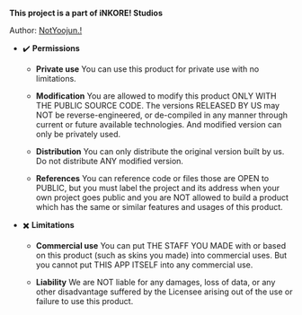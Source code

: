 **This project is a part of iNKORE! Studios**

Author: [NotYoojun.!](https://github.com/NotYoojun)

- ✔️ **Permissions**

   -  **Private use** You can use this product for private use with no limitations.
 
   -  **Modification** You are allowed to modify this product ONLY WITH THE PUBLIC SOURCE CODE. The versions RELEASED BY US may NOT be reverse-engineered, or de-compiled in any manner through current or future available technologies. And modified version can only be privately used.

   -  **Distribution** You can only distribute the original version built by us. Do not distribute ANY modified version.

   - **References** You can reference code or files those are OPEN to PUBLIC, but you must label the project and its address when your own project goes public and you are NOT allowed to build a product which has the same or similar features and usages of this product.

- ✖️ **Limitations**

   -  **Commercial use** You can put THE STAFF YOU MADE with or based on this product (such as skins you made) into commercial uses. But you cannot put THIS APP ITSELF into any commercial use.

   -  **Liability** We are NOT liable for any damages, loss of data, or any other disadvantage suffered by the Licensee arising out of the use or failure to use this product.
